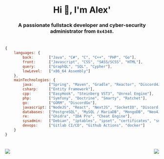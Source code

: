 <h1 align="center">Hi 👋, I'm Alex'</h1>
<h3 align="center">A passionate fullstack developer and cyber-security administrator from <code>0x4348</code>.</h3>

<h1></h1>

```js
{
    languages: {
        back:       ["Java", "C#", "C", "C++", "PHP", "Go"],
        front:      ["Javascript", "CSS", "SASS/SCSS", "HTML"],
        query:      ["GraphQL", "SQL", "Cypher"],
        lowLevel:   ["x86_64 Assembly"]
    },
    mainTechnologies: {
        java:       ["Spring", "Maven", "Gradle", "Reactor", "Discord4J", "HikariCP", "JDBI", "JDBC"],
        csharp:     ["Entity Framework"],
        cpp:        ["EasyHook", "Steinberg VST3", "Unreal Engine"],
        php:        ["Symfony", "Doctrine", "Smarty", "Ratchet"],
        go:         ["GORM", "DiscordGo"],
        javascript: ["NodeJS", "React", "NextJS", "SocketIO", "Discord.js", "Apollo GraphQL", "Express", "Pupeteer"],
        databases:  ["PostgreSQL", "MySQL / MariaDB", "MongoDB", "Neo4J", "Microsoft SQL Server", "Oracle"],
        re:         ["Ghidra", "IDA Pro", "Cheat Engine"],
        sysadmin:   ["Debian", "iptables", "ipset", "certificates", "snort", "pfsense", "fail2ban", "sudo", "nginx"],
        devops:     ["Gitlab CI/CD", "Github Actions", "docker"]
    }
}
```

<h1></h1>

<p align="center" style="display: flex; justify-content: space-between;">
  <img src="https://github-readme-stats.vercel.app/api?username=AlexPresso&show_icons=false&hide_border=true&custom_title=Statistics&include_all_commits=true&theme=dark&bg_color=0d1117&line_height=27">
  <img src="https://github-readme-stats.vercel.app/api/top-langs/?username=AlexPresso&theme=dark&hide_border=true&custom_title=Most%20used&bg_color=0d1117&layout=compact&langs_count=10">
</p>

<h1></h1>
